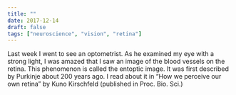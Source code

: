 ```yaml
---
title: ""
date: 2017-12-14
draft: false
tags: ["neuroscience", "vision", "retina"]
---
```

Last week I went to see an optometrist. As he examined my eye with a strong light, I was amazed that I saw an image of the blood vessels on the retina. This phenomenon is called the entoptic image. It was first described by Purkinje about 200 years ago. I read about it in “How we perceive our own retina” by Kuno Kirschfeld (published in Proc. Bio. Sci.)
